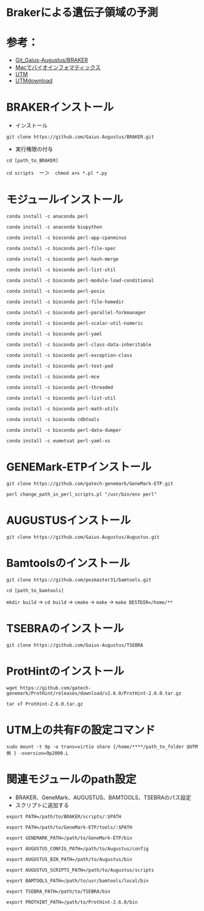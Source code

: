 # Brakerによる遺伝子領域の予測

# 参考：

- [Git_Gaius-Augustus/BRAKER](https://github.com/Gaius-Augustus/BRAKER)
- [Macでバイオインフォマティックス](https://kazumaxneo.hatenablog.com/entry/2020/08/14/133846)
- [UTM](https://envader.plus/article/66)
- [UTMdownload](https://github.com/utmapp/UTM/releases)

# BRAKERインストール

- インストール
  
`git clone https://github.com/Gaius-Augustus/BRAKER.git`

- 実行権限の付与
  
`cd [path_to_BRAKER]`

`cd scripts`　ー＞　`chmod a+x *.pl *.py`

# モジュールインストール

`conda install -c anaconda perl`

`conda install -c anaconda biopython`

`conda install -c bioconda perl-app-cpanminus`

`conda install -c bioconda perl-file-spec`

`conda install -c bioconda perl-hash-merge`

`conda install -c bioconda perl-list-util`

`conda install -c bioconda perl-module-load-conditional`

`conda install -c bioconda perl-posix`

`conda install -c bioconda perl-file-homedir`

`conda install -c bioconda perl-parallel-forkmanager`

`conda install -c bioconda perl-scalar-util-numeric`

`conda install -c bioconda perl-yaml`

`conda install -c bioconda perl-class-data-inheritable`

`conda install -c bioconda perl-exception-class`

`conda install -c bioconda perl-test-pod`

`conda install -c bioconda perl-mce`

`conda install -c bioconda perl-threaded`

`conda install -c bioconda perl-list-util`

`conda install -c bioconda perl-math-utils`

`conda install -c bioconda cdbtools`

`conda install -c bioconda perl-data-dumper`

`conda install -c eumetsat perl-yaml-xs`

# GENEMark-ETPインストール

`git clone https://github.com/gatech-genemark/GeneMark-ETP.git`

`perl change_path_in_perl_scripts.pl "/usr/bin/env perl"`

# AUGUSTUSインストール

`git clone https://github.com/Gaius-Augustus/Augustus.git`

# Bamtoolsのインストール

`git clone https://github.com/pezmaster31/bamtools.git`

`cd [path_to_bamtools]`

`mkdir build` -> `cd build` -> `cmake` -> `make` -> `make DESTDIR=/home/**`

# TSEBRAのインストール
`git clone https://github.com/Gaius-Augustus/TSEBRA`

# ProtHintのインストール
`wget https://github.com/gatech-genemark/ProtHint/releases/download/v2.6.0/ProtHint-2.6.0.tar.gz`

`tar xf ProtHint-2.6.0.tar.gz`

# UTM上の共有Fの設定コマンド

`sudo mount -t 9p -o trans=virtio share {/home/****/path_to_folder @UTM側 } -oversion=9p2000.L`

# 関連モジュールのpath設定

- BRAKER、GeneMark、AUGUSTUS、BAMTOOLS、TSEBRAのパス設定
- スクリプトに追加する

`export PATH=/path/to/BRAKER/scripts/:$PATH`

`export PATH=/path/to/GeneMark-ETP/tools/:$PATH`

`export GENEMARK_PATH=/path/to/GeneMark-ETP/bin`

`export AUGUSTUS_CONFIG_PATH=/path/to/Augustus/config`

`export AUGUSTUS_BIN_PATH=/path/to/Augustus/bin`

`export AUGUSTUS_SCRIPTS_PATH=/path/to/Augustus/scripts`

`export BAMTOOLS_PATH=/path/to/usr/bamtools/local/bin`

`export TSEBRA_PATH=/path/to/TSEBRA/bin`

`export PROTHINT_PATH=/path/to/ProtHint-2.6.0/bin`




